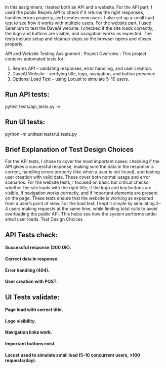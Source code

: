 In this assignment, I tested both an API and a website. For the API part, I used the public Reqres API to check if it returns the right responses, handles errors properly, and creates new users. I also set up a small load test to see how it works with multiple users.
For the website part, I used Selenium to test the DaveAI website. I checked if the site loads correctly, the logo and buttons are visible, and navigation works as expected. The tests include setup and cleanup steps so the browser opens and closes properly.

API and Website Testing Assignment :
Project Overview :
This project contains automated tests for:
1. Reqres API  – validating responses, error handling, and user creation.
2. DaveAI Website – verifying title, logo, navigation, and button presence.
3. Optional Load Test – using Locust to simulate 5–10 users.

## Run API tests:
pytest tests/api_tests.py -v
## Run UI tests:
python -m unittest tests/ui_tests.py
## Brief Explanation of Test Design Choices
For the API tests, I chose to cover the most important cases: checking if the API gives a successful response, making sure the data in the response is correct, handling errors properly (like when a user is not found), and testing user creation with valid data. These cover both normal usage and error scenarios.
For the website tests, I focused on basic but critical checks: whether the site loads with the right title, if the logo and key buttons are visible, if navigation works correctly, and if important elements are present on the page. These tests ensure that the website is working as expected from a user’s point of view.
For the load test, I kept it simple by simulating 2–4 users making requests at the same time, while limiting total calls to avoid overloading the public API. This helps see how the system performs under small user loads.
Test Design Choices

## API Tests check:
#### Successful response (200 OK).
#### Correct data in response.
#### Error handling (404).
#### User creation with POST.

## UI Tests validate:
#### Page load with correct title.
#### Logo visibility.
#### Navigation links work.
#### Important buttons exist.
#### Locust used to simulate small load (5–10 concurrent users, ≤100 requests/day).
